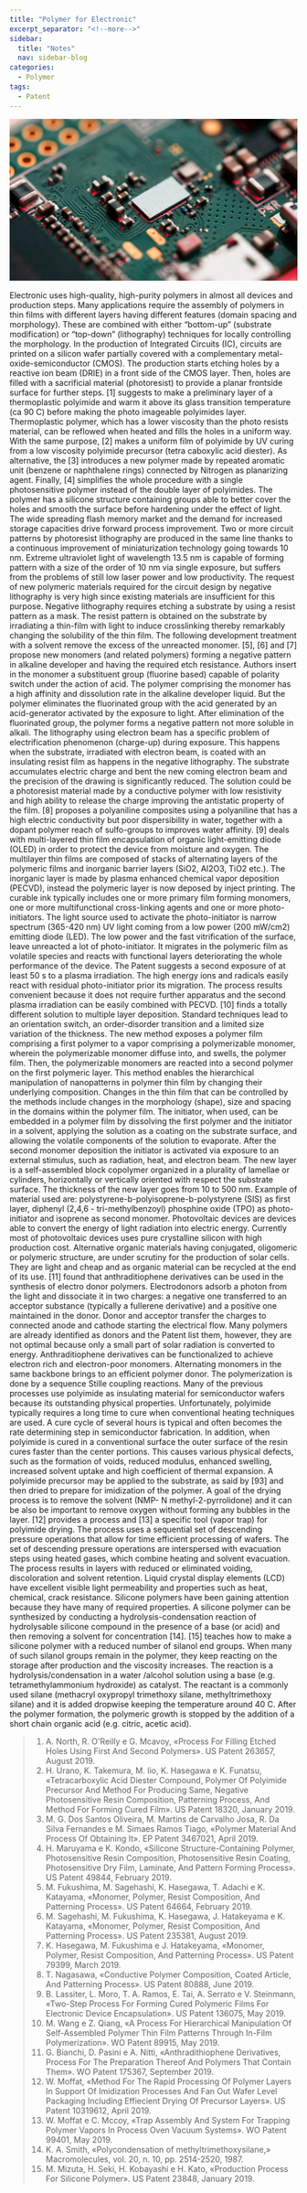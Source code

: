 ```yaml
---
title: "Polymer for Electronic"
excerpt_separator: "<!--more-->"
sidebar:
  title: "Notes"
  nav: sidebar-blog
categories:
  - Polymer
tags:
  - Patent
---
```

![Alt text](/assets/images/harrison-broadbent-nePxBIvqUlU-unsplash.jpg)

Electronic uses high-quality, high-purity polymers in almost all devices and production steps. Many applications require the assembly of polymers in thin films with different layers having different features (domain spacing and morphology). These are combined with either “bottom-up” (substrate modification) or “top-down” (lithography) techniques for locally controlling the morphology.
In the production of Integrated Circuits (IC), circuits are printed on a silicon wafer partially covered with a complementary metal-oxide-semiconductor (CMOS). The production starts etching holes by a reactive ion beam (DRIE) in a front side of the CMOS layer. Then, holes are filled with a sacrificial material (photoresist) to provide a planar frontside surface for further steps. [1] suggests to make a preliminary layer of a thermoplastic polyimide and warm it above its glass transition temperature (ca 90 C) before making the photo imageable polyimides layer. Thermoplastic polymer, which has a lower viscosity than the photo resists material, can be reflowed when heated and fills the holes in a uniform way. With the same purpose, [2] makes a uniform film of polyimide by UV curing from a low viscosity polyimide precursor (tetra caboxylic acid diester). As alternative, the [3] introduces a new polymer made by repeated aromatic unit (benzene or naphthalene rings) connected by Nitrogen as planarizing agent. Finally, [4] simplifies the whole procedure with a single photosensitive polymer instead of the double layer of polyimides. The polymer has a silicone structure containing groups able to better cover the holes and smooth the surface before hardening under the effect of light.
The wide spreading flash memory market and the demand for increased storage capacities drive forward process improvement. Two or more circuit patterns by photoresist lithography are produced in the same line thanks to a continuous improvement of miniaturization technology going towards 10 nm. Extreme ultraviolet light of wavelength 13.5 nm is capable of forming pattern with a size of the order of 10 nm via single exposure, but suffers from the problems of still low laser power and low productivity. The request of new polymeric materials required for the circuit design by negative lithography is very high since existing materials are insufficient for this purpose. Negative lithography requires etching a substrate by using a resist pattern as a mask. The resist pattern is obtained on the substrate by irradiating a thin-film with light to induce crosslinking thereby remarkably changing the solubility of the thin film. The following development treatment with a solvent remove the excess of the unreacted monomer. [5], [6] and [7] propose new monomers (and related polymers) forming a negative pattern in alkaline developer and having the required etch resistance. Authors insert in the monomer a substituent group (fluorine based) capable of polarity switch under the action of acid. The polymer comprising the monomer has a high affinity and dissolution rate in the alkaline developer liquid. But the polymer eliminates the fluorinated group with the acid generated by an acid-generator activated by the exposure to light. After elimination of the fluorinated group, the polymer forms a negative pattern not more soluble in alkali.
The lithography using electron beam has a specific problem of electrification phenomenon (charge-up) during exposure. This happens when the substrate, irradiated with electron beam, is coated with an insulating resist film as happens in the negative lithography. The substrate accumulates electric charge and bent the new coming electron beam and the precision of the drawing is significantly reduced. The solution could be a photoresist material made by a conductive polymer with low resistivity and high ability to release the charge improving the antistatic property of the film. [8] proposes a polyaniline composites using a polyaniline that has a high electric conductivity but poor dispersibility in water, together with a dopant polymer reach of sulfo-groups to improves water affinity.
[9] deals with multi-layered thin film encapsulation of organic light-emitting diode (OLED) in order to protect the device from moisture and oxygen. The multilayer thin films are composed of stacks of alternating layers of the polymeric films and inorganic barrier layers (SiO2, Al2O3, TiO2 etc.). The inorganic layer is made by plasma enhanced chemical vapor deposition (PECVD), instead the polymeric layer is now deposed by inject printing. The curable ink typically includes one or more primary film forming monomers, one or more multifunctional cross-linking agents and one or more photo-initiators. The light source used to activate the photo-initiator is narrow spectrum (365-420 nm) UV light coming from a low power (200 mW/cm2) emitting diode (LED). The low power and the fast vitrification of the surface, leave unreacted a lot of photo-initiator. It migrates in the polymeric film as volatile species and reacts with functional layers deteriorating the whole performance of the device. The Patent suggests a second exposure of at least 50 s to a plasma irradiation. The high energy ions and radicals easily react with residual photo-initiator prior its migration. The process results convenient because it does not require further apparatus and the second plasma irradiation can be easily combined with PECVD.
[10] finds a totally different solution to multiple layer deposition. Standard techniques lead to an orientation switch, an order-disorder transition and a limited size variation of the thickness. The new method exposes a polymer film comprising a first polymer to a vapor comprising a polymerizable monomer, wherein the polymerizable monomer diffuse into, and swells, the polymer film. Then, the polymerizable monomers are reacted into a second polymer on the first polymeric layer. This method enables the hierarchical manipulation of nanopatterns in polymer thin film by changing their underlying composition. Changes in the thin film that can be controlled by the methods include changes in the morphology (shape), size and spacing in the domains within the polymer film. The initiator, when used, can be embedded in a polymer film by dissolving the first polymer and the initiator in a solvent, applying the solution as a coating on the substrate surface, and allowing the volatile components of the solution to evaporate. After the second monomer deposition the initiator is activated via exposure to an external stimulus, such as radiation, heat, and electron beam. The new layer is a self-assembled block copolymer organized in a plurality of lamellae or cylinders, horizontally or vertically oriented with respect the substrate surface. The thickness of the new layer goes from 10 to 500 nm. Example of material used are: polystyrene-b-polyisoprene-b-polystyrene (SIS) as first layer, diphenyl (2,4,6 - tri-methylbenzoyl) phosphine oxide (TPO) as photo-initiator and isoprene as second monomer.
Photovoltaic devices are devices able to convert the energy of light radiation into electric energy. Currently most of photovoltaic devices uses pure crystalline silicon with high production cost. Alternative organic materials having conjugated, oligomeric or polymeric structure, are under scrutiny for the production of solar cells. They are light and cheap and as organic material can be recycled at the end of its use. [11] found that anthraditiophene derivatives can be used in the synthesis of electro donor polymers. Electrodonors adsorb a photon from the light and dissociate it in two charges: a negative one transferred to an acceptor substance (typically a fullerene derivative) and a positive one maintained in the donor. Donor and acceptor transfer the charges to connected anode and cathode starting the electrical flow. Many polymers are already identified as donors and the Patent list them, however, they are not optimal because only a small part of solar radiation is converted to energy. Anthraditiophene derivatives can be functionalized to achieve electron rich and electron-poor monomers. Alternating monomers in the same backbone brings to an efficient polymer donor. The polymerization is done by a sequence Stille coupling reactions.
Many of the previous processes use polyimide as insulating material for semiconductor wafers because its outstanding physical properties. Unfortunately, polyimide typically requires a long time to cure when conventional heating techniques are used. A cure cycle of several hours is typical and often becomes the rate determining step in semiconductor fabrication. In addition, when polyimide is cured in a conventional surface the outer surface of the resin cures faster than the center portions. This causes various physical defects, such as the formation of voids, reduced modulus, enhanced swelling, increased solvent uptake and high coefficient of thermal expansion. A polyimide precursor may be applied to the substrate, as said by [93] and then dried to prepare for imidization of the polymer. A goal of the drying process is to remove the solvent (NMP- N methyl-2-pyrrolidone) and it can be also be important to remove oxygen without forming any bubbles in the layer. [12] provides a process and [13] a specific tool (vapor trap) for polyimide drying. The process uses a sequential set of descending pressure operations that allow for time efficient processing of wafers. The set of descending pressure operations are interspersed with evacuation steps using heated gases, which combine heating and solvent evacuation. The process results in layers with reduced or eliminated voiding, discoloration and solvent retention.
Liquid crystal display elements (LCD) have excellent visible light permeability and properties such as heat, chemical, crack resistance. Silicone polymers have been gaining attention because they have many of required properties. A silicone polymer can be synthesized by conducting a hydrolysis-condensation reaction of hydrolysable silicone compound in the presence of a base (or acid) and then removing a solvent for concentration [14]. [15] teaches how to make a silicone polymer with a reduced number of silanol end groups. When many of such silanol groups remain in the polymer, they keep reacting on the storage after production and the viscosity increases. The reaction is a hydrolysis/condensation in a water /alcohol solution using a base (e.g. tetramethylammonium hydroxide) as catalyst. The reactant is a commonly used silane (methacryl oxypropyl trimethoxy silane, methyltrimethoxy silane) and it is added dropwise keeping the temperature around 40 C. After the polymer formation, the polymeric growth is stopped by the addition of a short chain organic acid (e.g. citric, acetic acid).

>1. A. North, R. O'Reilly e G. Mcavoy, «Process For Filling Etched Holes Using First And Second Polymers». US Patent 263657, August 2019.
>2. H. Urano, K. Takemura, M. Iio, K. Hasegawa e K. Funatsu, «Tetracarboxylic Acid Diester Compound, Polymer Of Polyimide Precursor And Method For Producing Same, Negative Photosensitive Resin Composition, Patterning Process, And Method For Forming Cured Film». US Patent 18320, January 2019.
>3. M. G. Dos Santos Oliveira, M. Martins de Carvalho Josa, R. Da Silva Fernandes e M. Simaes Ramos Tiago, «Polymer Material And Process Of Obtaining It». EP Patent 3467021, April 2019.
>4. H. Maruyama e K. Kondo, «Silicone Structure-Containing Polymer, Photosensitive Resin Composition, Photosensitive Resin Coating, Photosensitive Dry Film, Laminate, And Pattern Forming Process». US Patent 49844, February 2019.
>5. M. Fukushima, M. Sagehashi, K. Hasegawa, T. Adachi e K. Katayama, «Monomer, Polymer, Resist Composition, And Patterning Process». US Patent 64664, February 2019.
>6. M. Sagehashi, M. Fukushima, K. Hasegawa, J. Hatakeyama e K. Katayama, «Monomer, Polymer, Resist Composition, And Patterning Process». US Patent 235381, August 2019.
>7. K. Hasegawa, M. Fukushima e J. Hatakeyama, «Monomer, Polymer, Resist Composition, And Patterning Process». US Patent 79399, March 2019.
>8. T. Nagasawa, «Conductive Polymer Composition, Coated Article, And Patterning Process». US Patent 80888, June 2019.
>9. B. Lassiter, L. Moro, T. A. Ramos, E. Tai, A. Serrato e V. Steinmann, «Two-Step Process For Forming Cured Polymeric Films For Electronic Device Encapsulation». US Patent 136075, May 2019.
>10. M. Wang e Z. Qiang, «A Process For Hierarchical Manipulation Of Self-Assembled Polymer Thin Film Patterns Through In-Film Polymerization». WO Patent 89915, May 2019.
>11. G. Bianchi, D. Pasini e A. Nitti, «Anthradithiophene Derivatives, Process For The Preparation Thereof And Polymers That Contain Them». WO Patent 175367, September 2019.
>12. W. Moffat, «Method For The Rapid Processing Of Polymer Layers In Support Of Imidization Processes And Fan Out Wafer Level Packaging Including Effiecient Drying Of Precursor Layers». US Patent 10319612, April 2019.
>13. W. Moffat e C. Mccoy, «Trap Assembly And System For Trapping Polymer Vapors In Process Oven Vacuum Systems». WO Patent 99401, May 2019.
>14. K. A. Smith, «Polycondensation of methyltrimethoxysilane,» Macromolecules, vol. 20, n. 10, pp. 2514-2520, 1987. 
>15. M. Mizuta, H. Seki, H. Kobayashi e H. Kato, «Production Process For Silicone Polymer». US Patent 23848, January 2019.
